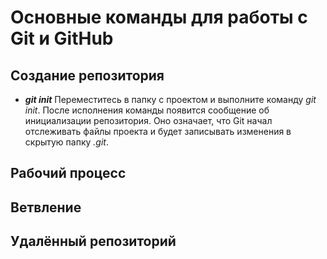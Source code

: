 # Основные команды для работы с Git и GitHub

## Создание репозитория
* ***git init*** Переместитесь в папку с проектом и выполните команду *git init*.
После исполнения команды появится сообщение об инициализации репозитория.
Оно означает, что Git начал отслеживать файлы проекта и будет записывать изменения в скрытую папку *.git*.

## Рабочий процесс

## Ветвление

## Удалённый репозиторий